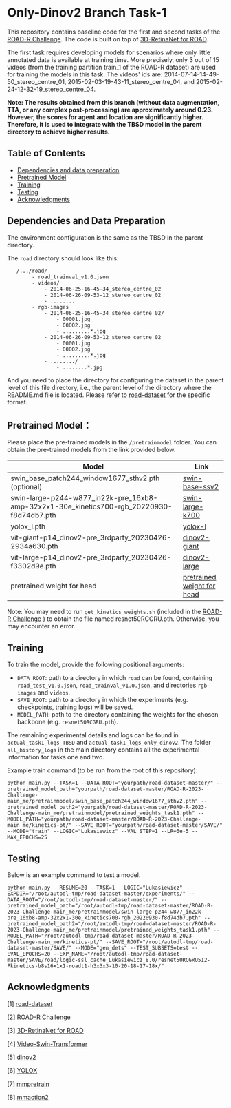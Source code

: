 # Only-Dinov2 Branch Task-1 
This repository contains baseline code for the first and second tasks of the [ROAD-R Challenge](https://sites.google.com/view/road-r/).
The code is built on top of [3D-RetinaNet for ROAD](https://github.com/gurkirt/road-dataset).

The first task requires developing models for scenarios where only little annotated data is available at training time. 
More precisely, only 3 out of 15 videos (from the training partition train_1 of the ROAD-R dataset) are used for training the models in this task.
The videos' ids are: 2014-07-14-14-49-50_stereo_centre_01, 2015-02-03-19-43-11_stereo_centre_04, and 2015-02-24-12-32-19_stereo_centre_04.

**Note: The results obtained from this branch (without data augmentation, TTA, or any complex post-processing) are approximately around 0.23. However, the scores for agent and location are significantly higher. Therefore, it is used to integrate with the TBSD model in the parent directory to achieve higher results.**

## Table of Contents
- <a href='#dep'>Dependencies and data preparation</a>
- <a href='#dep'>Pretrained Model</a>
- <a href='#training'>Training</a>
- <a href='#testing'>Testing</a>
- <a href='#Acknowledgments'>Acknowledgments</a>

## Dependencies and Data Preparation
The environment configuration is the same as the TBSD in the parent directory.

The `road` directory should look like this:

```
   /.../road/
        - road_trainval_v1.0.json
        - videos/
            - 2014-06-25-16-45-34_stereo_centre_02
            - 2014-06-26-09-53-12_stereo_centre_02
            - ........
        - rgb-images
            - 2014-06-25-16-45-34_stereo_centre_02/
                - 00001.jpg
                - 00002.jpg
                - .........*.jpg
            - 2014-06-26-09-53-12_stereo_centre_02
                - 00001.jpg
                - 00002.jpg
                - .........*.jpg
            - ......../
                - ........*.jpg
```

And you need to place the directory for configuring the dataset in the parent level of this file directory, i.e., the parent level of the directory where the README.md file is located. Please refer to [road-dataset](https://github.com/gurkirt/road-dataset) for the specific format.

## Pretrained Model：

Please place the pre-trained models in the `/pretrainmodel` folder. You can obtain the pre-trained models from the link provided below.

| Model                                                        | Link                                                         |
| ------------------------------------------------------------ | ------------------------------------------------------------ |
| swin_base_patch244_window1677_sthv2.pth (optional)           | [swin-base-ssv2](https://github.com/SwinTransformer/storage/releases/download/v1.0.4/swin_base_patch244_window1677_sthv2.pth) |
| swin-large-p244-w877_in22k-pre_16xb8-amp-32x2x1-30e_kinetics700-rgb_20220930-f8d74db7.pth | [swin-large-k700](https://download.openmmlab.com/mmaction/v1.0/recognition/swin/swin-large-p244-w877_in22k-pre_16xb8-amp-32x2x1-30e_kinetics700-rgb/swin-large-p244-w877_in22k-pre_16xb8-amp-32x2x1-30e_kinetics700-rgb_20220930-f8d74db7.pth) |
| yolox_l.pth                                                  | [yolox-l](https://github.com/Megvii-BaseDetection/YOLOX/releases/download/0.1.1rc0/yolox_l.pth) |
| vit-giant-p14_dinov2-pre_3rdparty_20230426-2934a630.pth      | [dinov2-giant](https://download.openmmlab.com/mmpretrain/v1.0/dinov2/vit-giant-p14_dinov2-pre_3rdparty_20230426-2934a630.pth) |
| vit-large-p14_dinov2-pre_3rdparty_20230426-f3302d9e.pth      | [dinov2-large](https://download.openmmlab.com/mmpretrain/v1.0/dinov2/vit-large-p14_dinov2-pre_3rdparty_20230426-f3302d9e.pth) |
| pretrained weight for head                                   | [pretrained weight for head](https://drive.google.com/drive/folders/1Kw6aMJ9D7PktVQkWfBf_KvAUAamTaEU-) |

Note: You may need to run `get_kinetics_weights.sh` (included in the [ROAD-R Challenge](https://sites.google.com/view/road-r/) ) to obtain the file named resnet50RCGRU.pth. Otherwise, you may encounter an error.

## Training

To train the model, provide the following positional arguments:
 - `DATA_ROOT`: path to a directory in which `road` can be found, containing `road_test_v1.0.json`, `road_trainval_v1.0.json`, and directories `rgb-images` and `videos`.
 - `SAVE_ROOT`: path to a directory in which the experiments (e.g. checkpoints, training logs) will be saved.
 - `MODEL_PATH`: path to the directory containing the weights for the chosen backbone (e.g. `resnet50RCGRU.pth`).

The remaining experimental details and logs can be found in `actual_task1_logs_TBSD` and `actual_task1_logs_only_dinov2`. The folder `all_history_logs` in the main directory contains all the experimental information for tasks one and two.

Example train command (to be run from the root of this repository):

```
python main.py --TASK=1 --DATA_ROOT="yourpath/road-dataset-master/" --pretrained_model_path="yourpath/road-dataset-master/ROAD-R-2023-Challenge-main_me/pretrainmodel/swin_base_patch244_window1677_sthv2.pth" --pretrained_model_path2="yourpath/road-dataset-master/ROAD-R-2023-Challenge-main_me/pretrainmodel/pretrained_weights_task1.pth" --MODEL_PATH="yourpath/road-dataset-master/ROAD-R-2023-Challenge-main_me/kinetics-pt/" --SAVE_ROOT="yourpath/road-dataset-master/SAVE/" --MODE="train" --LOGIC="Lukasiewicz" --VAL_STEP=1 --LR=6e-5 --MAX_EPOCHS=25
```

## Testing 
Below is an example command to test a model.

```
python main.py --RESUME=20 --TASK=1 --LOGIC="Lukasiewicz" --EXPDIR="/root/autodl-tmp/road-dataset-master/experiments/" --DATA_ROOT="/root/autodl-tmp/road-dataset-master/" --pretrained_model_path="/root/autodl-tmp/road-dataset-master/ROAD-R-2023-Challenge-main_me/pretrainmodel/swin-large-p244-w877_in22k-pre_16xb8-amp-32x2x1-30e_kinetics700-rgb_20220930-f8d74db7.pth" --pretrained_model_path2="/root/autodl-tmp/road-dataset-master/ROAD-R-2023-Challenge-main_me/pretrainmodel/pretrained_weights_task1.pth" --MODEL_PATH="/root/autodl-tmp/road-dataset-master/ROAD-R-2023-Challenge-main_me/kinetics-pt/" --SAVE_ROOT="/root/autodl-tmp/road-dataset-master/SAVE/" --MODE="gen_dets" --TEST_SUBSETS=test --EVAL_EPOCHS=20 --EXP_NAME="/root/autodl-tmp/road-dataset-master/SAVE/road/logic-ssl_cache_Lukasiewicz_8.0/resnet50RCGRU512-Pkinetics-b8s16x1x1-roadt1-h3x3x3-10-20-18-17-18x/"
```

## Acknowledgments

[1] [road-dataset](https://github.com/gurkirt/road-dataset)

[2] [ROAD-R Challenge](https://sites.google.com/view/road-r/)

[3] [3D-RetinaNet for ROAD](https://github.com/gurkirt/road-dataset)

[4] [Video-Swin-Transformer](https://github.com/SwinTransformer/Video-Swin-Transformer)

[5] [dinov2](https://github.com/facebookresearch/dinov2)

[6] [YOLOX](https://github.com/Megvii-BaseDetection/YOLOX)

[7] [mmpretrain](https://github.com/open-mmlab/mmpretrain)

[8] [mmaction2](https://github.com/open-mmlab/mmaction2)

